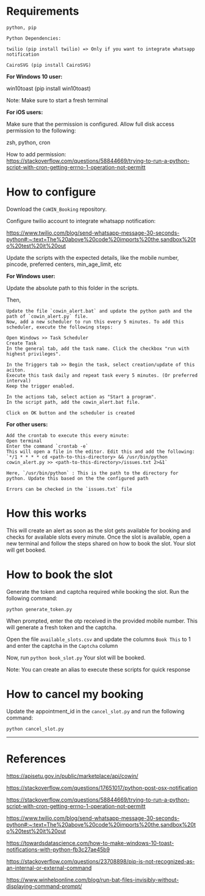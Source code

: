 
# Requirements

```
python, pip

Python Dependencies:

twilio (pip install twilio) => Only if you want to integrate whatsapp notification

CairoSVG (pip install CairoSVG)
```

**For Windows 10 user:**

win10toast (pip install win10toast)

Note: Make sure to start a fresh terminal

**For iOS users:**

Make sure that the permission is configured. Allow full disk access permission to the following:

zsh, python, cron

How to add permission: https://stackoverflow.com/questions/58844669/trying-to-run-a-python-script-with-cron-getting-errno-1-operation-not-permitt

# How to configure

Download the `CoWIN_Booking` repository.

Configure twilio account to integrate whatsapp notification:

https://www.twilio.com/blog/send-whatsapp-message-30-seconds-python#:~:text=The%20above%20code%20imports%20the,sandbox%20to%20test%20it%20out

Update the scripts with the expected details, like the mobile number, pincode, preferred centers, min_age_limit, etc

**For Windows user:**

Update the absolute path to this folder in the scripts.

Then,
```
Update the file `cowin_alert.bat` and update the python path and the path of `cowin_alert.py` file.
Now, add a new scheduler to run this every 5 minutes. To add this scheduler, execute the following steps:

Open Windows >> Task Scheduler
Create Task
In the general tab, add the task name. Click the checkbox "run with highest privileges".

In the Triggers tab >> Begin the task, select creation/update of this aciton.
Execute this task daily and repeat task every 5 minutes. (Or preferred interval)
Keep the trigger enabled.

In the actions tab, select action as "Start a program".
In the script path, add the cowin_alert.bat file.

Click on OK button and the scheduler is created
```

**For other users:**

```
Add the crontab to execute this every minute:
Open terminal
Enter the command `crontab -e`
This will open a file in the editor. Edit this and add the following:
`*/1 * * * * cd <path-to-this-directory> && /usr/bin/python cowin_alert.py >> <path-to-this-directory>/issues.txt 2>&1`

Here, `/usr/bin/python` : This is the path to the directory for python. Update this based on the the configured path

Errors can be checked in the `issues.txt` file
```

# How this works

This will create an alert as soon as the slot gets available for booking and checks for available slots every minute.
Once the slot is available, open a new terminal and follow the steps shared on how to book the slot. Your slot will get booked.

# How to book the slot

Generate the token and captcha required while booking the slot.
Run the following command:

`python generate_token.py`

When prompted, enter the otp received in the provided mobile number. This will generate a fresh token and the captcha.

Open the file `available_slots.csv` and update the columns `Book This` to 1 and enter the captcha in the `Captcha` column

Now, run `python book_slot.py`
Your slot will be booked.

Note: You can create an alias to execute these scripts for quick response

# How to cancel my booking

Update the appointment_id in the `cancel_slot.py` and run the following command:

`python cancel_slot.py`

*********************************************************************************

# References

https://apisetu.gov.in/public/marketplace/api/cowin/

https://stackoverflow.com/questions/17651017/python-post-osx-notification

https://stackoverflow.com/questions/58844669/trying-to-run-a-python-script-with-cron-getting-errno-1-operation-not-permitt

https://www.twilio.com/blog/send-whatsapp-message-30-seconds-python#:~:text=The%20above%20code%20imports%20the,sandbox%20to%20test%20it%20out

https://towardsdatascience.com/how-to-make-windows-10-toast-notifications-with-python-fb3c27ae45b9

https://stackoverflow.com/questions/23708898/pip-is-not-recognized-as-an-internal-or-external-command

https://www.winhelponline.com/blog/run-bat-files-invisibly-without-displaying-command-prompt/
